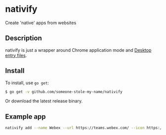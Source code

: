 # nativify

Create 'native' apps from websites

## Description

nativify is just a wrapper around Chrome application mode and [Desktop entry files](https://specifications.freedesktop.org/desktop-entry-spec/desktop-entry-spec-latest.html).

## Install

To install, use `go get`:

```bash
$ go get -v github.com/someone-stole-my-name/nativify
```

Or download the latest release binary.

## Example app

```bash
nativify add --name Webex --url https://teams.webex.com/ --icon https://www.webex.com/content/dam/wbx/us/images/cisco-webex-teams-icon-180.png
```
